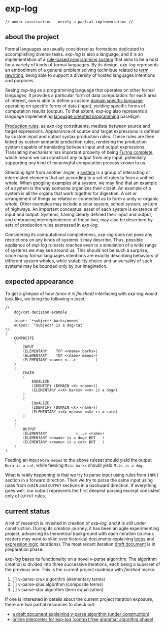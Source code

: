 # exp-log

    // under construction - merely a partial implementation //

## about the project

Formal languages are usually considered as formations dedicated to accomplishing diverse tasks. *exp-log* is also a language, and it is an implementation of a [rule-based programming system](https://en.wikipedia.org/wiki/Rule-based_system) that aims to be a host for a variety of kinds of formal languages. By its design, *exp-log* represents an embodiment of a general problem solving technique related to [term rewriting](https://en.wikipedia.org/wiki/Rewriting), being able to support a diversity of hosted languages intentions and purposes.

Seeing *exp-log* as a programming language that operates on other formal languages, it provides a particular form of data computation: for each area of interest, one is able to define a custom [domain specific language](https://en.wikipedia.org/wiki/Domain-specific_language) operating on specific forms of data (input), yielding specific forms of computation results (output). To that extent, *exp-log* also represents a language implementing [language oriented programming](https://en.wikipedia.org/wiki/Language-oriented_programming) paradigm.

[Production rules](https://en.wikipedia.org/wiki/Production_(computer_science)), as *exp-log* constituents, mediate between source and target expressions. Appearance of source and target expressions is defined by custom input and output syntax production rules. These rules are then linked by custom semantic production rules, rendering the production system capable of translating between input and output expressions. Translating mechanism has important property of being [Turing complete](https://en.wikipedia.org/wiki/Turing_completeness), which means we can construct *any* output from *any* input, potentially supporting *any* kind of meaningful computation process known to us.

Shedding light from another angle, a [system](https://en.wikipedia.org/wiki/System) is a group of interacting or interrelated elements that act according to a set of rules to form a unified whole. When googling examples of a system, we may find that an example of a system is the way someone organizes their closet. An example of a system is all the organs that work together for digestion. A set or arrangement of things so related or connected as to form a unity or organic whole. Other examples may include a solar system, school system, system of highways. An important conceptual asset of each system is existence of input and output. Systems, having clearly defined their input and output, and embracing interdependence of these two, may also be described by sets of production rules expressed in *exp-log*.

Considering its computational completeness, *exp-log* does not pose any restrictions on any kinds of systems it may describe. Thus, possible appliance of *exp-log* rulesets reaches even to a simulation of a wide range of systems we may see around us. This should not be such a surprise, since many formal languages intentions are exactly describing behaviors of different system wholes, while siutability choice and universality of such systems may be bounded only by our imagination.

## expected appearance

To get a glimpse of how *(once it is finished)* interfacing with *exp-log* would look like, we bring the following ruleset:

    /*
        dog/cat decision example
        
        input: `*subject* barks/meows`
        output: `*subject* is a dog/cat`
    */
    (
        COMPOSITE
        (
            INPUT
            (ELEMENTARY    TOP <<name> barks>)
            (ELEMENTARY    TOP <<name> meows>)
            (ELEMENTARY <name> <...>         )
        )
        (
            CHAIN
            (
                EQUALIZE
                (IDENTIFY (DOMAIN <X> <name>))
                (ELEMENTARY <<X> barks> <<X> is a dog>)
            )
            (
                EQUALIZE
                (IDENTIFY (DOMAIN <X> <name>))
                (ELEMENTARY <<X> meows> <<X> is a cat>)
            )
        )
        (
            OUTPUT
            (ELEMENTARY             <...> <name>)
            (ELEMENTARY <<name> is a dog> BOT   )
            (ELEMENTARY <<name> is a cat> BOT   )
        )
    )
    
Feeding an input `Nora meows` to the above ruleset should yield the output `Nora is a cat`, while feeding `Milo barks` should yield `Milo is a dog`.

What is really happening is that we try to parse input using rules from `INPUT` section in a forward direction. Then we try to parse the same input using rules from `CHAIN` and `OUTPUT` sections in a backward direction. If everything goes well, our output represents the first deepest parsing excerpt consisted only of `OUTPUT` rules.

## current status

A lot of research is invested in creation of *exp-log*, and it is still under construction. During its creation journey, it has been an agile experimenting project, advancing its theoretical background with each iteration (curious readers may want to skim over historical documents explaining [logos](history/aug-2019-logos.md) and [expression logic](history/aug-2021-expression-logic.md) iterations). The most recent iteration [draft document](intermezzo.md) is in preparation phase.

*exp-log* bases its functionality on a novel *v-parse* algorithm. The algorithm creation is divided into three successive iterations, each being a superset of the previous one. This is the current project roadmap with *finished* marks:

1. [ ] v-parse-crux algorithm (elementary terms)
2. [ ] v-parse-plus algorithm (composite terms)
3. [ ] v-parse-star algorithm (term equalization)

If one is interested in details about the current project iteration exposure, there are two partial resources to check out:

- [a draft document explaining v-parse algorithm (under construction)](v-parse-algorithm.md)
- [online interpreter for exp-log (context free grammar algorithm phase)](https://contrast-zone.github.io/exp-log/playground)
